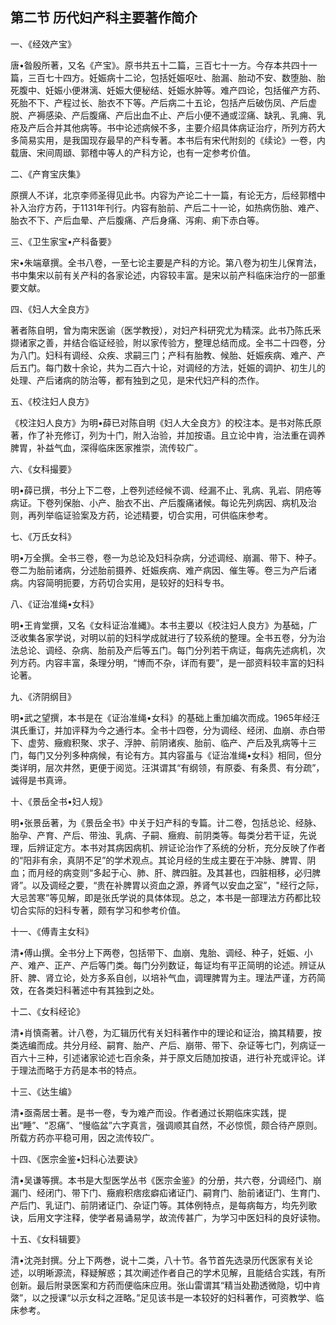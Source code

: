 ## 第二节 历代妇产科主要著作简介

一、《经效产宝》

唐•昝殷所著，又名《产宝》。原书共五十二篇，三百七十一方。今存本共四十一篇，三百七十四方。妊娠病十二论，包括妊娠呕吐、胎漏、胎动不安、数堕胎、胎死腹中、妊娠小便淋漓、妊娠大便秘结、妊娠水肿等。难产四论，包括催产方药、死胎不下、产程过长、胎衣不下等。产后病二十五论，包括产后破伤凤、产后虚脱、产褥感染、产后腹痛、产后出血不止、产后小便不通或涩痛、缺乳、乳痈、乳疮及产后合并其他病等。书中论述病候不多，主要介绍具体病证治疗，所列方药大多简易实用，是我国现存最早的产科专著。本书后有宋代附刻的《续论》一卷，内载唐、宋间周頲、郭稽中等人的产科方论，也有一定参考价值。

二、《产育宝庆集》

原撰人不详，北京李师圣得见此书。内容为产论二十一篇，有论无方，后经郭稽中补入治疗方药，于1131年刊行。内容有胎前、产后二十一论，如热病伤胎、难产、胎衣不下、产后血晕、产后腹痛、产后身痛、泻痢、痢下赤白等。

三、《卫生家宝•产科备要》

宋•朱端章撰。全书八卷，一至七论主要是产科的方论。第八卷为初生儿保育法，书中集宋以前有关产科的各家论述，内容较丰富。是宋以前产科临床治疗的一部重要文献。

四、《妇人大全良方》

著者陈自明，曾为南宋医谕（医学教授），对妇产科研究尤为精深。此书乃陈氏釆撷诸家之善，并结合临证经验，附以家传验方，整理总结而成。全书二十四卷，分为八门。妇科有调经、众疾、求嗣三门；产科有胎教、候胎、妊娠疾病、难产、产后五门。每门数十余论，共为二百六十论，对调经的方法，妊娠的调护、初生儿的处理、产后诸病的防治等，都有独到之见，是宋代妇产科的杰作。

五、《校注妇人良方》

《校注妇人良方》为明•薛已对陈自明《妇人大全良方》的校注本。是书对陈氏原著，作了补充修订，列为十门，附入治验，并加按语。且立论中肯，治法重在调养脾胃，补益气血，深得临床医家推崇，流传较广。

六、《女科撮要》

明•薛已撰，书分上下二卷，上卷列述经候不调、经漏不止、乳病、乳岩、阴疮等病证。下卷列保胎、小产、胎衣不出、产后腹痛诸候。每论先列病因、病机及治则，再列举临证验案及方药，论述精要，切合实用，可供临床参考。

七、《万氏女科》

明•万全撰。全书三卷，卷一为总论及妇科杂病，分述调经、崩漏、带下、种子。卷二为胎前诸病，分述胎前摄养、妊娠疾病、难产病因、催生等。卷三为产后诸病。内容简明扼要，方药切合实用，是较好的妇科专书。

八、《证治准绳•女科》

明•王肯堂撰，又名《女科证治准縄》。本书主要以《校注妇人良方》为基础，广泛收集各家学说，对明以前的妇科学成就进行了较系统的整理。全书五卷，分为治法总论、调经、杂病、胎前及产后等五门。每门分列若干病证，每病先述病机，次列方药。内容丰富，条理分明，“博而不杂，详而有要”，是一部资料较丰富的妇科论著。

九、《济阴纲目》

明•武之望撰，本书是在《证治准绳•女科》的基础上重加编次而成。1965年经汪淇氏重订，并加评释为今之通行本。全书十四卷，分为调经、经闭、血崩、赤白带下、虚劳、癥瘕积聚、求子、浮肿、前阴诸疾、胎前、临产、产后及乳病等十三门，每门又分列多种病候，有论有方。其内容虽与《证治准绳•女科》相同，但分类详明，层次井然，更便于阅览。汪淇谓其“有纲领，有原委、有条贯、有分疏”，诚得是书真谛。

十、《景岳全书•妇人规》

明•张景岳著，为《景岳全书》中关于妇产科的专篇。计二卷，包括总论、经脉、胎孕、产育、产后、带浊、乳病、子嗣、癥瘕、前阴类等。每类分若干证，先说理，后辨证定方。本书对其病因病机、辨证论治作了系统的分析，充分反映了作者的“阳非有余，真阴不足”的学术观点。其论月经的生成主要在于冲脉、脾胃、阴血；而月经的病变则“多起于心、肺、肝、脾四脏。及其甚也，四脏相移，必归脾肾”。以及调经之要，“贵在补脾胃以资血之源，养肾气以安血之室”，"经行之际，大忌苦寒”等见解，即是张氏学说的具体体现。总之，本书是一部理法方药都比较切合实际的妇科专著，颇有学习和参考价值。

十一、《傅青主女科》

清•傅山撰。全书分上下两卷，包括带下、血崩、鬼胎、调经、种子，妊娠、小产、难产、正产、产后等门类。每门分列数证，每证均有平正简明的论述。辨证从肝、脾、肾立论，处方多系自创，以培补气血，调理脾胃为主。理法严谨，方药简效，在各类妇科著述中有其独到之处。

十二、《女科经论》

清•肖慎斋著。计八卷，为汇辑历代有关妇科著作中的理论和证治，摘其精要，按类选编而成。共分月经、嗣育、胎产、产后、崩带、带下、杂证等七门，列病证一百六十三种，引述诸家论述七百余条，并于原文后随加按语，进行补充或评论。详于理法而略于方药是本书的特点。

十三、《达生编》

清•亟斋居士著。是书一卷，专为难产而设。作者通过长期临床实践，提出“睡”、“忍痛”、“慢临盆”六字真言，强调顺其自然，不必惊慌，颇合待产原则。所载方药亦平稳可用，因之流传较广。

十四、《医宗金鉴•妇科心法要诀》

清•吴谦等撰。本书是大型医学丛书《医宗金鉴》的分册，共六卷，分调经门、崩漏门、经闭门、带下门、癥瘕积痞痃癖疝诸证门、嗣育门、胎前诸证门、生育门、产后门、乳证门、前阴诸证门、杂证门等。其体例特点，是每病每方，均先列歌诀，后用文字注释，使学者易诵易学，故流传甚广，为学习中医妇科的良好读物。

十五、《女科辑要》

清•沈尧封撰。分上下两巻，说十二类，八十节。各节首先选录历代医家有关论述，以明晰源流，释疑解惑；其次阐述作者自己的学术见解，且能结合实践，有所创新。最后附录医案和方药而便临床应用。张山雷谓其“精当处勘透微隐，切中肯綮”，以之授课“以示女科之涯略。”足见该书是一本较好的妇科著作，可资教学、临床参考。